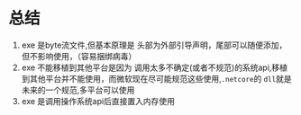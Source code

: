 # 总结

1. exe 是byte流文件,但基本原理是 头部为外部引导声明，尾部可以随便添加，但不影响使用，（容易捆绑病毒）
2. exe 不能移植到其他平台是因为 调用太多不确定(或者不规范)的系统api,移植到其他平台并不能使用，而微软现在尽可能规范这些使用,`.netcore`的 `dll`就是未来的一个规范,多平台可以使用
3. exe 是调用操作系统api后直接置入内存使用
